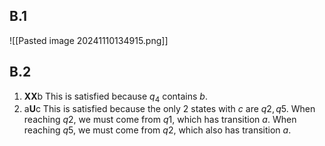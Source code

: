 ## B.1
![[Pasted image 20241110134915.png]]

## B.2
1. **XX**b
This is satisfied because $q_4$ contains $b$.
2. a**U**c
This is satisfied because the only 2 states with $c$ are $q2, q5$. When reaching $q2$, we must come from $q1$, which has transition $a$. When reaching $q5$, we must come from $q2$, which also has transition $a$.
